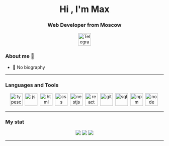 <div id="header" align="center">
	<h1>Hi , I'm Max</h1>
	<h3>Web Developer from Moscow</h3>
</div>
<div id="socials" align="center">
	<a href="https://t.me/mmmmaxonchik">
		<img width=40 height=40 src="https://cdn-icons-png.flaticon.com/512/5968/5968804.png" alt="Telegram"/>
	</a>
</div>


### About me 👋
- 🤔 No biography

---

### Languages and Tools
<div id="languages" align="center">
	<img src="https://cdn.jsdelivr.net/gh/devicons/devicon/icons/typescript/typescript-original.svg" title="typescript" width="40" height="40"/>&nbsp;
	<img src="https://cdn.jsdelivr.net/gh/devicons/devicon/icons/javascript/javascript-original.svg" title="js" width="40" height="40"/>&nbsp;
	<img src="https://cdn.jsdelivr.net/gh/devicons/devicon/icons/html5/html5-original.svg" title="html" width="40" height="40"/>&nbsp;
	<img src="https://cdn.jsdelivr.net/gh/devicons/devicon/icons/css3/css3-original.svg" title="css" width="40" height="40"/>&nbsp;
	<img src="https://cdn.jsdelivr.net/gh/devicons/devicon/icons/nestjs/nestjs-plain.svg" title="nestjs" width="40" height="40"/>&nbsp;
	<img src="https://cdn.jsdelivr.net/gh/devicons/devicon/icons/react/react-original.svg" title="react" width="40" height="40"/>&nbsp;
	<img src="https://cdn.jsdelivr.net/gh/devicons/devicon/icons/git/git-plain.svg" title="git" width="40" height="40"/>&nbsp;
	<img src="https://cdn.jsdelivr.net/gh/devicons/devicon/icons/postgresql/postgresql-original.svg" title="sql" width="40" height="40"/>&nbsp;
	<img src="https://cdn.jsdelivr.net/gh/devicons/devicon/icons/npm/npm-original-wordmark.svg" title="npm" width="40" height="40"/>&nbsp;
	<img src="https://cdn.jsdelivr.net/gh/devicons/devicon/icons/nodejs/nodejs-original.svg" title="node" width="40" height="40"/>&nbsp;
</div>

---

### My stat
<div id="stat" align="center">
	<img src="http://github-profile-summary-cards.vercel.app/api/cards/profile-details?username=mmmaxonchik&theme=react"/>
	<img src="https://github-profile-summary-cards.vercel.app/api/cards/repos-per-language?username=mmmaxonchik&theme=react"/>
	<img src="http://github-profile-summary-cards.vercel.app/api/cards/most-commit-language?username=mmmaxonchik&theme=react"/>
</div>

---
